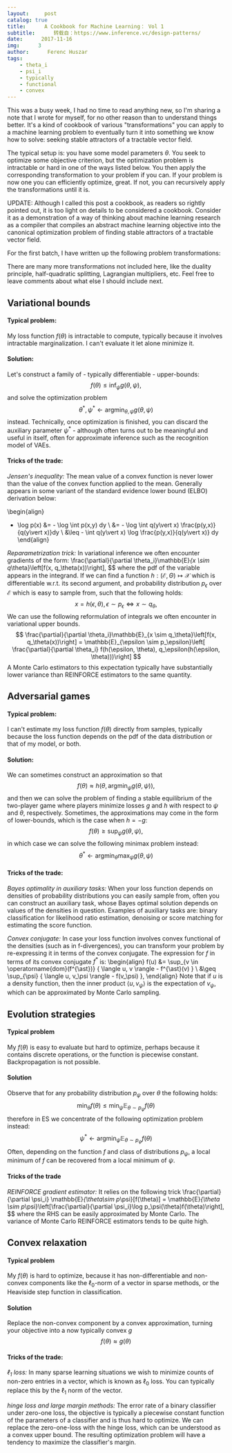 ```yaml
---
layout:     post
catalog: true
title:      A Cookbook for Machine Learning： Vol 1
subtitle:      转载自：https://www.inference.vc/design-patterns/
date:      2017-11-16
img:      3
author:      Ferenc Huszar
tags:
    - theta_i
    - psi_i
    - typically
    - functional
    - convex
---
```


This was a busy week, I had no time to read anything new, so I'm sharing a note that I wrote for myself, for no other reason than to understand things better. It's a kind of cookbook of various "transformations" you can apply to a machine learning problem to eventually turn it into something we know how to solve: seeking stable attractors of a tractable vector field.

The typical setup is: you have some model parameters $\theta$. You seek to optimize some objective criterion, but the optimization problem is intractable or hard in one of the ways listed below. You then apply the corresponding transformation to your problem if you can. If your problem is now one you can efficiently optimize, great. If not, you can recursively apply the transformations until it is.

UPDATE: Although I called this post a cookbook, as readers so rightly pointed out, it is too light on details to be considered a cookbook. Consider it as a demonstration of a way of thinking about machine learning research as a compiler that compiles an abstract machine learning objective into the canonical optimization problem of finding stable attractors of a tractable vector field.

For the first batch, I have written up the following problem transformations:

There are many more transformations not included here, like the duality principle, half-quadratic splitting, Lagrangian multipliers, etc. Feel free to leave comments about what else I should include next.

## Variational bounds

#### Typical problem:

My loss function $f(\theta)$ is intractable to compute, typically because it involves intractable marginalization. I can't evaluate it let alone minimize it.

#### Solution:

Let's construct a family of - typically differentiable - upper-bounds: $$
f(\theta) \leq \inf_\psi g(\theta, \psi), $$
and solve the optimization problem $$
\theta^\ast, \psi^\ast \leftarrow \operatorname{argmin}_{\theta, \psi} g(\theta, \psi)
$$
instead. Technically, once optimization is finished, you can discard the auxiliary parameter $\psi^\ast$ - although often turns out to be meaningful and useful in itself, often for approximate inference such as the recognition model of VAEs.

#### Tricks of the trade:

*Jensen's inequality:* The mean value of a convex function is never lower than the value of the convex function applied to the mean. Generally appears in some variant of the standard evidence lower bound (ELBO) derivation below:

\begin{align}
- \log p(x) &= - \log \int p(x,y) dy \\
&= - \log \int q(y\vert x) \frac{p(y,x)}{q(y\vert x)}dy \\
&\leq - \int q(y\vert x) \log \frac{p(y,x)}{q(y\vert x)} dy
\end{align}

*Reparametrization trick:* In variational inference we often encounter gradients of the form:
\frac{\partial}{\partial \theta_i}\mathbb{E}_{x \sim q_\theta}\left[f(x, q_\theta(x))\right],
$$
where the pdf of the variable appears in the integrand. If we can find a function $h:(\mathcal{E}, \Theta)\mapsto \mathcal{X}$ which is differentiable w.r.t. its second argument, and probability distribution $p_\epsilon$ over $\mathcal{E}$ which is easy to sample from, such that the following holds: $$
x = h(\epsilon, \theta), \epsilon \sim p_\epsilon \iff x \sim q_{\theta}, $$
We can use the following reformulation of integrals we often encounter in variational upper bounds. $$
\frac{\partial}{\partial \theta_i}\mathbb{E}_{x \sim q_\theta}\left[f(x, q_\theta(x))\right] = \mathbb{E}_{\epsilon \sim p_\epsilon}\left[ \frac{\partial}{\partial \theta_i} f(h(\epsilon, \theta), q_\epsilon(h(\epsilon, \theta)))\right]
$$
A Monte Carlo estimators to this expectation typically have substantially lower variance than REINFORCE estimators to the same quantity.

## Adversarial games

#### Typical problem:

I can't estimate my loss function $f(\theta)$ directly from samples, typically because the loss function depends on the pdf of the data distribution or that of my model, or both.

#### Solution:

We can sometimes construct an approximation so that $$
f(\theta) \approx h(\theta, \operatorname{argmin}_\psi g(\theta, \psi)), $$
and then we can solve the problem of finding a stable equilibrium of the two-player game where players minimize losses $g$ and $h$ with respect to $\psi$ and $\theta$, respectively. Sometimes, the approximations may come in the form of lower-bounds, which is the case when $h=-g$: $$
f(\theta) \geq \sup_\psi g(\theta, \psi), $$
in which case we can solve the following minimax problem instead: $$
\theta^\ast \leftarrow \operatorname{argmin}_{\theta} \max_{\psi} g(\theta, \psi)
$$

#### Tricks of the trade:

*Bayes optimality in auxiliary tasks:* When your loss function depends on densities of probability distributions you can easily sample from, often you can construct an auxiliary task, whose Bayes optimal solution depends on values of the densities in question. Examples of auxiliary tasks are: binary classification for likelihood ratio estimation, denoising or score matching for estimating the score function.

*Convex conjugate:* In case your loss function involves convex functional of the densities (such as in f-divergences), you can transform your problem by re-expressing it in terms of the convex conjugate. The expression for $f$ in terms of its convex conjugate $f^{\ast}$ is:
\begin{align}
f(u) &= \sup_{v \in \operatorname{dom}(f^{\ast})} \{ \langle u, v \rangle - f^{\ast}(v) \} \\ &\geq \sup_{\psi} \{ \langle u, v_\psi \rangle - f(v_\psi) \},
\end{align}
Note that if $u$ is a density function, then the inner product $\langle u,v_\psi\rangle$ is the expectation of $v_\psi$, which can be approximated by Monte Carlo sampling.

## Evolution strategies

#### Typical problem

My $f(\theta)$ is easy to evaluate but hard to optimize, perhaps because it contains discrete operations, or the function is piecewise constant. Backpropagation is not possible.

#### Solution

Observe that for any probability distribution $p_\psi$ over $\theta$ the following holds: $$
\min_{\theta}f(\theta) \leq \min_{\psi} \mathbb{E}_{\theta\sim p_\psi} f(\theta)
$$
therefore in ES we concentrate of the following optimization problem instead: $$
\psi^{\ast} \leftarrow \operatorname{argmin}_{\psi} \mathbb{E}_{\theta\sim p_\psi} f(\theta)
$$
Often, depending on the function $f$ and class of distributions $p_\psi$, a local minimum of $f$ can be recovered from a local minimum of $\psi$.

#### Tricks of the trade

*REINFORCE gradient estimator:* It relies on the following trick
\frac{\partial}{\partial \psi_i} \mathbb{E}_{\theta\sim p_\psi}[f(\theta)] = \mathbb{E}_{\theta \sim p_\psi}\left[\frac{\partial}{\partial \psi_i}\log p_\psi(\theta)f(\theta)\right],
$$
where the RHS can be easily approximated by Monte Carlo. The variance of Monte Carlo REINFORCE estimators tends to be quite high.

## Convex relaxation

#### Typical problem

My $f(\theta)$ is hard to optimize, because it has non-differentiable and non-convex components like the $\ell_0$-norm of a vector in sparse methods, or the Heaviside step function in classification.

#### Solution

Replace the non-convex component by a convex approximation, turning your objective into a now typically convex $g$ $$
f(\theta) \approx g(\theta) $$

#### Tricks of the trade:

*$\ell_1$ loss:* In many sparse learning situations we wish to minimize counts of non-zero entries in a vector, which is known as $\ell_0$ loss. You can typically replace this by the $\ell_1$ norm of the vector.

*hinge loss and large margin methods:* The error rate of a binary classifier under zero-one loss, the objective is typically a piecewise constant function of the parameters of a classifier and is thus hard to optimize. We can replace the zero-one-loss with the hinge loss, which can be understood as a convex upper bound. The resulting optimization problem will have a tendency to maximize the classifier's margin.
